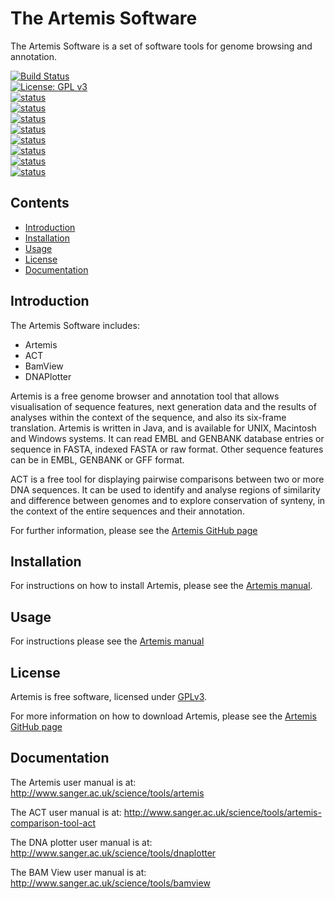 # The Artemis Software
The Artemis Software is a set of software tools for genome browsing and annotation.

[![Build Status](https://travis-ci.org/sanger-pathogens/Artemis.svg?branch=master)](https://travis-ci.org/sanger-pathogens/Artemis)  
[![License: GPL v3](https://img.shields.io/badge/License-GPL%20v3-brightgreen.svg)](https://github.com/sanger-pathogens/Artemis/blob/master/LICENSE)  
[![status](https://img.shields.io/badge/Bioinformatics-10.1093%2Fbioinformatics%2F16.10.944-brightgreen.svg)](https://doi.org/10.1093/bioinformatics/16.10.944)  
[![status](https://img.shields.io/badge/Bioinformatics-10.1093%2Fbioinformatics%2Fbtr703-brightgreen.svg)](https://doi.org/10.1093/bioinformatics/btr703)   
[![status](https://img.shields.io/badge/Bioinformatics-10.1093%2Fbioinformatics%2Fbtn529-brightgreen.svg)](https://doi.org/10.1093/bioinformatics/btn529)   
[![status](https://img.shields.io/badge/BIB-10.1093%2Fbib%2F4.2.124-brightgreen.svg)](https://doi.org/10.1093/bib/4.2.124)   
[![status](https://img.shields.io/badge/Bioinformatics-10.1093%2Fbioinformatics%2Fbti553-brightgreen.svg)](https://doi.org/10.1093/bioinformatics/bti553)   
[![status](https://img.shields.io/badge/BIB-10.1093%2Fbib%2Fbbr073-brightgreen.svg)](https://doi.org/10.1093/bib/bbr073)   
[![status](https://img.shields.io/badge/Bioinformatics-10.1093%2Fbioinformatics%2Fbtq010-brightgreen.svg)](https://doi.org/10.1093/bioinformatics/btq010)   
[![status](https://img.shields.io/badge/Bioinformatics-10.1093%2Fbioinformatics%2Fbtn578-brightgreen.svg)](https://doi.org/10.1093/bioinformatics/btn578)   

## Contents
  * [Introduction](#introduction)
  * [Installation](#installation)
  * [Usage](#usage)
  * [License](#license)
  * [Documentation](#documentation)

## Introduction
The Artemis Software includes:

* Artemis
* ACT
* BamView
* DNAPlotter

Artemis is a free genome browser and annotation tool that allows visualisation of sequence features, next generation data and the results of analyses within the context of the sequence, and also its six-frame translation. Artemis is written in Java, and is available for UNIX, Macintosh and Windows systems. It can read EMBL and GENBANK database entries or sequence in FASTA, indexed FASTA or raw format. Other sequence features can be in EMBL, GENBANK or GFF format.

ACT is a free tool for displaying pairwise comparisons between two or more DNA sequences. It can be used to identify and analyse regions of similarity and difference between genomes and to explore conservation of synteny, in the context of the entire sequences and their annotation.

For further information, please see the [Artemis GitHub page](http://sanger-pathogens.github.io/Artemis/)

## Installation

For instructions on how to install Artemis, please see the [Artemis manual](ftp://ftp.sanger.ac.uk/pub/resources/software/artemis/artemis.pdf).

## Usage

For instructions please see the [Artemis manual](ftp://ftp.sanger.ac.uk/pub/resources/software/artemis/artemis.pdf)

## License
Artemis is free software, licensed under [GPLv3](https://github.com/sanger-pathogens/artemis/blob/master/LICENSE).

For more information on how to download Artemis, please see the [Artemis GitHub page](http://sanger-pathogens.github.io/Artemis/)

## Documentation

The Artemis user manual is at:
  http://www.sanger.ac.uk/science/tools/artemis

The ACT user manual is at:
  http://www.sanger.ac.uk/science/tools/artemis-comparison-tool-act
  
The DNA plotter user manual is at:
  http://www.sanger.ac.uk/science/tools/dnaplotter
  
The BAM View user manual is at:
  http://www.sanger.ac.uk/science/tools/bamview
 

